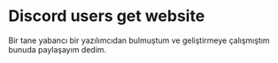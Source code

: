 <h1>Discord users get website</h1>

Bir tane yabancı bir yazılımcıdan bulmuştum ve geliştirmeye çalışmıştım bunuda paylaşayım dedim.
